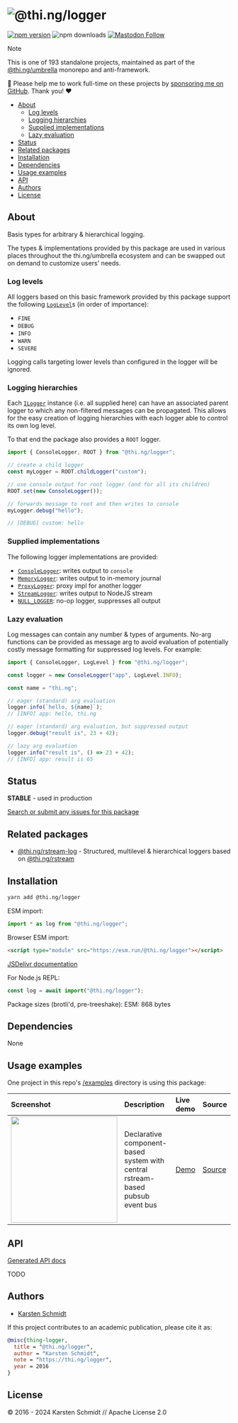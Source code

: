 <!-- This file is generated - DO NOT EDIT! -->
<!-- Please see: https://github.com/thi-ng/umbrella/blob/develop/CONTRIBUTING.md#changes-to-readme-files -->
# ![@thi.ng/logger](https://media.thi.ng/umbrella/banners-20230807/thing-logger.svg?fe782804)

[![npm version](https://img.shields.io/npm/v/@thi.ng/logger.svg)](https://www.npmjs.com/package/@thi.ng/logger)
![npm downloads](https://img.shields.io/npm/dm/@thi.ng/logger.svg)
[![Mastodon Follow](https://img.shields.io/mastodon/follow/109331703950160316?domain=https%3A%2F%2Fmastodon.thi.ng&style=social)](https://mastodon.thi.ng/@toxi)

> [!NOTE]
> This is one of 193 standalone projects, maintained as part
> of the [@thi.ng/umbrella](https://github.com/thi-ng/umbrella/) monorepo
> and anti-framework.
>
> 🚀 Please help me to work full-time on these projects by [sponsoring me on
> GitHub](https://github.com/sponsors/postspectacular). Thank you! ❤️

- [About](#about)
  - [Log levels](#log-levels)
  - [Logging hierarchies](#logging-hierarchies)
  - [Supplied implementations](#supplied-implementations)
  - [Lazy evaluation](#lazy-evaluation)
- [Status](#status)
- [Related packages](#related-packages)
- [Installation](#installation)
- [Dependencies](#dependencies)
- [Usage examples](#usage-examples)
- [API](#api)
- [Authors](#authors)
- [License](#license)

## About

Basis types for arbitrary & hierarchical logging.

The types & implementations provided by this package are used in various places
throughout the thi.ng/umbrella ecosystem and can be swapped out on demand to
customize users' needs.

### Log levels

All loggers based on this basic framework provided by this package support the
following [`LogLevel`](https://docs.thi.ng/umbrella/logger/enums/LogLevel.html)s
(in order of importance):

- `FINE`
- `DEBUG`
- `INFO`
- `WARN`
- `SEVERE`

Logging calls targeting lower levels than configured in the logger will be
ignored.

### Logging hierarchies

Each [`ILogger`](https://docs.thi.ng/umbrella/logger/interfaces/ILogger.html)
instance (i.e. all supplied here) can have an associated parent logger to which
any non-filtered messages can be propagated. This allows for the easy creation
of logging hierarchies with each logger able to control its own log level.

To that end the package also provides a `ROOT` logger.

```ts
import { ConsoleLogger, ROOT } from "@thi.ng/logger";

// create a child logger
const myLogger = ROOT.childLogger("custom");

// use console output for root logger (and for all its children)
ROOT.set(new ConsoleLogger());

// forwards message to root and then writes to console
myLogger.debug("hello");

// [DEBUG] custom: hello
```

### Supplied implementations

The following logger implementations are provided:

- [`ConsoleLogger`](https://docs.thi.ng/umbrella/logger/classes/ConsoleLogger.html): writes output to `console`
- [`MemoryLogger`](https://docs.thi.ng/umbrella/logger/classes/MemoryLogger.html): writes output to in-memory journal
- [`ProxyLogger`](https://docs.thi.ng/umbrella/logger/classes/ProxyLogger.html): proxy impl for another logger
- [`StreamLogger`](https://docs.thi.ng/umbrella/logger/classes/StreamLogger.html): writes output to NodeJS stream
- [`NULL_LOGGER`](https://docs.thi.ng/umbrella/logger/variables/NULL_LOGGER.html): no-op logger, suppresses all output

### Lazy evaluation

Log messages can contain any number & types of arguments. No-arg functions can
be provided as message arg to avoid evaluation of potentially costly message
formatting for suppressed log levels. For example:

```ts
import { ConsoleLogger, LogLevel } from "@thi.ng/logger";

const logger = new ConsoleLogger("app", LogLevel.INFO);

const name = "thi.ng";

// eager (standard) arg evaluation
logger.info(`hello, ${name}`);
// [INFO] app: hello, thi.ng

// eager (standard) arg evaluation, but suppressed output
logger.debug("result is", 23 + 42);

// lazy arg evaluation
logger.info("result is", () => 23 + 42);
// [INFO] app: result is 65
```

## Status

**STABLE** - used in production

[Search or submit any issues for this package](https://github.com/thi-ng/umbrella/issues?q=%5Blogger%5D+in%3Atitle)

## Related packages

- [@thi.ng/rstream-log](https://github.com/thi-ng/umbrella/tree/develop/packages/rstream-log) - Structured, multilevel & hierarchical loggers based on [@thi.ng/rstream](https://github.com/thi-ng/umbrella/tree/develop/packages/rstream)

## Installation

```bash
yarn add @thi.ng/logger
```

ESM import:

```ts
import * as log from "@thi.ng/logger";
```

Browser ESM import:

```html
<script type="module" src="https://esm.run/@thi.ng/logger"></script>
```

[JSDelivr documentation](https://www.jsdelivr.com/)

For Node.js REPL:

```js
const log = await import("@thi.ng/logger");
```

Package sizes (brotli'd, pre-treeshake): ESM: 868 bytes

## Dependencies

None

## Usage examples

One project in this repo's
[/examples](https://github.com/thi-ng/umbrella/tree/develop/examples)
directory is using this package:

| Screenshot                                                                                                                | Description                                                                    | Live demo                                                | Source                                                                                |
|:--------------------------------------------------------------------------------------------------------------------------|:-------------------------------------------------------------------------------|:---------------------------------------------------------|:--------------------------------------------------------------------------------------|
| <img src="https://raw.githubusercontent.com/thi-ng/umbrella/develop/assets/examples/rstream-system-bus.png" width="240"/> | Declarative component-based system with central rstream-based pubsub event bus | [Demo](https://demo.thi.ng/umbrella/rstream-system-bus/) | [Source](https://github.com/thi-ng/umbrella/tree/develop/examples/rstream-system-bus) |

## API

[Generated API docs](https://docs.thi.ng/umbrella/logger/)

TODO

## Authors

- [Karsten Schmidt](https://thi.ng)

If this project contributes to an academic publication, please cite it as:

```bibtex
@misc{thing-logger,
  title = "@thi.ng/logger",
  author = "Karsten Schmidt",
  note = "https://thi.ng/logger",
  year = 2016
}
```

## License

&copy; 2016 - 2024 Karsten Schmidt // Apache License 2.0
